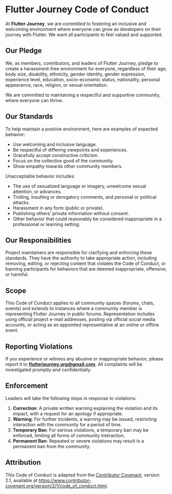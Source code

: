 # Flutter Journey Code of Conduct

At **Flutter Journey**, we are committed to fostering an inclusive and welcoming environment where everyone can grow as developers on their journey with Flutter. We want all participants to feel valued and supported.

## Our Pledge

We, as members, contributors, and leaders of Flutter Journey, pledge to create a harassment-free environment for everyone, regardless of their age, body size, disability, ethnicity, gender identity, gender expression, experience level, education, socio-economic status, nationality, personal appearance, race, religion, or sexual orientation.

We are committed to maintaining a respectful and supportive community, where everyone can thrive.

## Our Standards

To help maintain a positive environment, here are examples of expected behavior:

- Use welcoming and inclusive language.
- Be respectful of differing viewpoints and experiences.
- Gracefully accept constructive criticism.
- Focus on the collective good of the community.
- Show empathy towards other community members.

Unacceptable behavior includes:

- The use of sexualized language or imagery, unwelcome sexual attention, or advances.
- Trolling, insulting or derogatory comments, and personal or political attacks.
- Harassment in any form (public or private).
- Publishing others' private information without consent.
- Other behavior that could reasonably be considered inappropriate in a professional or learning setting.

## Our Responsibilities

Project maintainers are responsible for clarifying and enforcing these standards. They have the authority to take appropriate action, including removing, editing, or rejecting content that violates the Code of Conduct, or banning participants for behaviors that are deemed inappropriate, offensive, or harmful.

## Scope

This Code of Conduct applies to all community spaces (forums, chats, events) and extends to instances where a community member is representing Flutter Journey in public forums. Representation includes using official project e-mail addresses, posting via official social media accounts, or acting as an appointed representative at an online or offline event.

## Reporting Violations

If you experience or witness any abusive or inappropriate behavior, please report it to **flutterjourney.org@gmail.com**. All complaints will be investigated promptly and confidentially.

## Enforcement

Leaders will take the following steps in response to violations:

1. **Correction**: A private written warning explaining the violation and its impact, with a request for an apology if appropriate.
2. **Warning**: For further incidents, a warning may be issued, restricting interaction with the community for a period of time.
3. **Temporary Ban**: For serious violations, a temporary ban may be enforced, limiting all forms of community interaction.
4. **Permanent Ban**: Repeated or severe violations may result in a permanent ban from the community.

## Attribution

This Code of Conduct is adapted from the [Contributor Covenant](https://www.contributor-covenant.org), version 2.1, available at https://www.contributor-covenant.org/version/2/1/code_of_conduct.html.